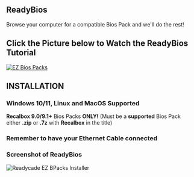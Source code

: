 

## ReadyBios
Browse your computer for a compatible Bios Pack and we'll do the rest!

## Click the Picture below to Watch the ReadyBios Tutorial
[![EZ Bios Packs](EZ_Bios_Packs.jpg)](https://www.youtube.com/watch?v=Oj0v7xsg1kU)

## INSTALLATION

### Windows 10/11, Linux and MacOS Supported

**Recalbox 9.0/9.1+** Bios Packs **ONLY!**
(Must be a **supported** Bios Pack either **.zip** or **.7z** with **Recalbox** in the title)

### Remember to have your Ethernet Cable connected

### Screenshot of ReadyBios
![Readycade EZ BPacks Installer](https://github.com/readycade/readybios/blob/master/readycade_biospack.PNG)
